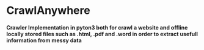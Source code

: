 # CrawlAnywhere

#### Crawler Implementation in pyton3 both for crawl a website and offline locally stored files such as .html, .pdf and .word in order to extract usefull information from messy data
